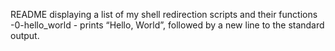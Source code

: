 README displaying a list of my shell redirection scripts and their functions
-0-hello_world - prints “Hello, World”, followed by a new line to the standard output.
